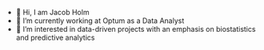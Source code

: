- 👋 Hi, I am Jacob Holm
- 🌱 I’m currently working at Optum as a Data Analyst
- 👯 I’m interested in data-driven projects with an emphasis on biostatistics and predictive analytics
